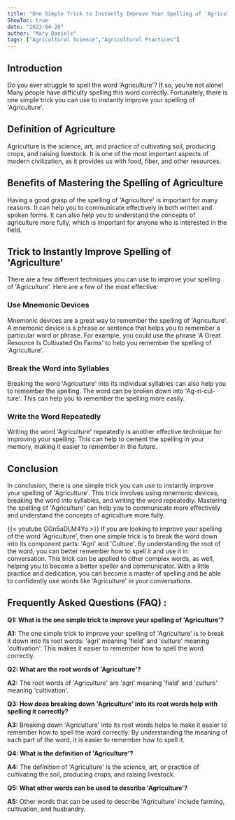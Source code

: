 ```yaml
---
title: "One Simple Trick to Instantly Improve Your Spelling of 'Agriculture'!"
ShowToc: true 
date: "2023-04-26"
author: "Mary Daniels" 
tags: ["Agricultural Science","Agricultural Practices"]
---
```

## Introduction

Do you ever struggle to spell the word 'Agriculture'? If so, you're not alone! Many people have difficulty spelling this word correctly. Fortunately, there is one simple trick you can use to instantly improve your spelling of 'Agriculture'. 

## Definition of Agriculture

Agriculture is the science, art, and practice of cultivating soil, producing crops, and raising livestock. It is one of the most important aspects of modern civilization, as it provides us with food, fiber, and other resources. 

## Benefits of Mastering the Spelling of Agriculture

Having a good grasp of the spelling of 'Agriculture' is important for many reasons. It can help you to communicate effectively in both written and spoken forms. It can also help you to understand the concepts of agriculture more fully, which is important for anyone who is interested in the field.

## Trick to Instantly Improve Spelling of 'Agriculture'

There are a few different techniques you can use to improve your spelling of 'Agriculture'. Here are a few of the most effective:

### Use Mnemonic Devices

Mnemonic devices are a great way to remember the spelling of 'Agriculture'. A mnemonic device is a phrase or sentence that helps you to remember a particular word or phrase. For example, you could use the phrase 'A Great Resource Is Cultivated On Farms' to help you remember the spelling of 'Agriculture'.

### Break the Word into Syllables

Breaking the word 'Agriculture' into its individual syllables can also help you to remember the spelling. The word can be broken down into 'Ag-ri-cul-ture'. This can help you to remember the spelling more easily. 

### Write the Word Repeatedly

Writing the word 'Agriculture' repeatedly is another effective technique for improving your spelling. This can help to cement the spelling in your memory, making it easier to remember in the future.

## Conclusion

In conclusion, there is one simple trick you can use to instantly improve your spelling of 'Agriculture'. This trick involves using mnemonic devices, breaking the word into syllables, and writing the word repeatedly. Mastering the spelling of 'Agriculture' can help you to communicate more effectively and understand the concepts of agriculture more fully.

{{< youtube GGn5aDLM4Yo >}} 
If you are looking to improve your spelling of the word 'Agriculture', then one simple trick is to break the word down into its component parts: 'Agri' and 'Culture'. By understanding the root of the word, you can better remember how to spell it and use it in conversation. This trick can be applied to other complex words, as well, helping you to become a better speller and communicator. With a little practice and dedication, you can become a master of spelling and be able to confidently use words like 'Agriculture' in your conversations.

## Frequently Asked Questions (FAQ) :
**Q1: What is the one simple trick to improve your spelling of 'Agriculture'?**

**A1:** The one simple trick to improve your spelling of 'Agriculture' is to break it down into its root words: 'agri' meaning 'field' and 'culture' meaning 'cultivation'. This makes it easier to remember how to spell the word correctly. 

**Q2: What are the root words of 'Agriculture'?**

**A2:** The root words of 'Agriculture' are 'agri' meaning 'field' and 'culture' meaning 'cultivation'. 

**Q3: How does breaking down 'Agriculture' into its root words help with spelling it correctly?**

**A3:** Breaking down 'Agriculture' into its root words helps to make it easier to remember how to spell the word correctly. By understanding the meaning of each part of the word, it is easier to remember how to spell it. 

**Q4: What is the definition of 'Agriculture'?**

**A4:** The definition of 'Agriculture' is the science, art, or practice of cultivating the soil, producing crops, and raising livestock. 

**Q5: What other words can be used to describe 'Agriculture'?**

**A5:** Other words that can be used to describe 'Agriculture' include farming, cultivation, and husbandry.






